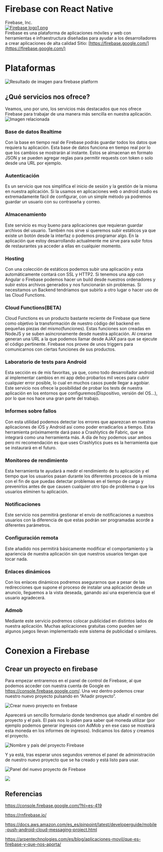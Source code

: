 #  Firebase con React Native
Firebase, Inc.  
[![Firebase logo1.png](https://upload.wikimedia.org/wikipedia/commons/4/42/Firebase_logo1.png)](https://commons.wikimedia.org/wiki/File:Firebase_logo1.png)  
Firebase es una plataforma de aplicaciones móviles y web con herramientas e infraestructura diseñadas para ayudar a los desarrolladores a crear aplicaciones de alta calidad 
Sitio:  [https://firebase.google.com/](https://firebase.google.com/)



# Plataformas
![Resultado de imagen para firebase platform](https://qph.fs.quoracdn.net/main-qimg-87aea07fffdfe2af33e4064a7223ab76)



## **¿Qué servicios nos ofrece?**

Veamos, uno por uno, los servicios más destacados que nos ofrece Firebase para trabajar de una manera más sencilla en nuestra aplicación.
![Imagen relacionada](http://s3.amazonaws.com/cdn.wp.m4ecnet/wp-content/uploads/2017/02/04190313/Firebase.png)

### **Base de datos Realtime**

Con la base en tiempo real de Firebase podrás guardar todos los datos que requiera tu aplicación. Esta base de datos funciona en tiempo real por lo que los cambios se mostrarán al instante. Estos se almacenan en formato JSON y se pueden agregar reglas para permitir requests con token o solo desde una URL por ejemplo.

### **Autenticación**

Es un servicio que nos simplifica el inicio de sesión y la gestión de la misma en nuestra aplicación. Si la usamos en aplicaciones web o android studio es extremadamente fácil de configurar, con un simple método ya podremos guardar un usuario con su contraseña y correo.

  

### **Almacenamiento**

Este servicio es muy bueno para aplicaciones que requieran guardar archivos del usuario. También nos sirve si queremos subir estáticos ya que existe un botón desde la interfaz o podemos programar algo. En la aplicación que estoy desarrollando actualmente me sirve para subir fotos de restaurantes ya acceder a ellas en cualquier momento.

### **Hosting**
Con una colección de estáticos podemos subir una aplicación y esta automáticamente contará con SSL y HTTP2. Si tenemos una app con Angular o Firebase podemos hacer un build desde nuestros ordenadores y subir estos archivos generados y nos funcionarán sin problemas. Si necesitamos un Backend tendríamos que subirlo a otro lugar o hacer uso de las Cloud Functions.

### **Cloud Functions(BETA)**

Cloud Functions es un producto bastante reciente de Firebase que tiene como objetivo la transformación de nuestro código del backend en pequeñas piezas del mismo(funciones). Estas funciones son creadas en NodeJS y se suben asíncronamente desde nuestra aplicación. Al crearse generan una URL a la que podemos llamar desde AJAX para que se ejecute el código pertinente. Firebase nos provee de unos triggers para comunicarnos con ciertas funciones de sus productos.

  

### **Laboratorio de tests para Android**

Esta sección es de mis favoritas, ya que, como todo desarrollador android al implementar cambios en mi app debo probarlos mil veces para cubrir cualquier error posible, lo cual en muchos casos puede llegar a agobiar. Este servicio nos ofrece la posibilidad de probar los tests de nuestra aplicación en los entornos que configuremos(Dispositivo, versión del OS…), por lo que nos hace una gran parte del trabajo.

  
### **Informes sobre fallos**

Con esta utilidad podemos detectar los errores que aparezcan en nuestras aplicaciones de iOS y Android así como poder erradicarlos a tiempo. Esta herramienta próximamente dará paso a Crashlytics de Fabric, que se integrará como una herramienta más. A día de hoy podemos usar ambos pero mi recomendación es que uses Crashlytics pues es la herramienta que se instaurará en el futuro.

  
### **Monitoreo de rendimiento**

Esta herramienta te ayudará a medir el rendimiento de tu aplicación y el tiempo que los usuarios pasan durante los diferentes procesos de la misma con el fin de que puedas detectar problemas en el tiempo de carga y prevenirlos antes de que causen cualquier otro tipo de problema o que los usuarios eliminen tu aplicación.

  

### **Notificaciones**

Este servicio nos permitirá gestionar el envío de notificaciones a nuestros usuarios con la diferencia de que estas podrán ser programadas acorde a diferentes parámetros.

  

### **Configuración remota**

Este añadido nos permitirá básicamente modificar el comportamiento y la apariencia de nuestra aplicación sin que nuestros usuarios tengan que tocar nada.

  

### **Enlaces dinámicos**

Con los enlaces dinámicos podremos asegurarnos que a pesar de las redirecciones que supone el proceso de instalar una aplicación desde un anuncio, lleguemos a la vista deseada, ganando así una experiencia que el usuario agradecerá.

  

### **Admob**

Mediante este servicio podremos colocar publicidad en distintos lados de nuestra aplicación. Muchas aplicaciones gratuitas como pueden ser algunos juegos llevan implementado este sistema de publicidad o similares.


# Conexion a Firebase
## **Crear un proyecto en firebase** 
Para empezar entraremos en el panel de control de Firebase, al que podemos acceder con nuestra cuenta de Google en https://console.firebase.google.com/. Una vez dentro podemos crear nuestro nuevo proyecto pulsando en “Añadir proyecto”.

![Crear nuevo proyecto en firebase](http://www.programadorandroid.com/wp-content/uploads/2017/08/crear-nuevo-proyecto-firebase.png)

Aparecerá un sencillo formulario donde tendremos que añadir el nombre del proyecto y el país. El país nos lo piden para saber qué moneda utilizar (por ejemplo podemos generar ingresos con AdMob y en ese caso se mostrará esta moneda en los informes de ingresos). Indicamos los datos y creamos el proyecto.

![Nombre y país del proyecto Firebase](http://www.programadorandroid.com/wp-content/uploads/2017/08/nombre-nuevo-proyecto.png)

Y ya está, tras esperar unos segundos veremos el panel de administración de nuestro nuevo proyecto que se ha creado y está listo para usar.

![Panel del nuevo proyecto de Firebase](http://www.programadorandroid.com/wp-content/uploads/2017/08/panel-de-proyecto.png)

![](https://lh3.googleusercontent.com/A4fueT5YJbtRg4WH7VSiYdRnzk6cx2oD4v8XLd5Amy45CpjTKZLsPvhUe5on-UHkYwFAoGRMcyrfXd0Dyqvr5IcENi4x7W0ri3ke3G43zHRyGEKk7Wd21Jha-VDSkyqrspGyulvQhAaDQKJY8x4d4qAUY5OFYM6CGDgm_tJEOyb_IcbNFOlU_ZTLhjau8fAMT5-BElmvKEa78eQRV1KPptmy_EyEfYkgfdByhiOuBtGbtfDhVwEl1iKBARKIiGsEF7_jw53Vgwn0iiver1fMu9XdrR0OgqmxbNOKPfvaKhlKh-J1yzfm3AGRRYkye9hnnbcH7gNb05m4OpGcm8B7NZsUTW_A8G_21sfDxJYUGBwSeqbRj8LDLDUASOxdYqBSB_oslJ-VgTTIT7j7whPa8bqp86VoiPI-ONIzCrenTxqEtjI0tagPuQ-KrbMeUbUYBr9kfY8-ldc3al4gFdEksrYv5oOXSeAm5GOVL8nwf7uEur-K91U0t71sWGACEB7QHbZrU5OaSsubUVB5WDkRrLIj9s38GJk5KQT9hvIdiolgJyHK4TZjqmQRQBOj3dWxkXy8_zGye7XDehjSVJlbW82xpakTo8T2s1WdQE5fKZIj7Ap5kT5dwBjow2SV7dQ=w1363-h695-no)

## **Referencias**
https://console.firebase.google.com/?hl=es-419

https://rnfirebase.io/

https://docs.aws.amazon.com/es_es/pinpoint/latest/developerguide/mobile-push-android-cloud-messaging-project.html

https://arpentechnologies.com/es/blog/aplicaciones-movil/que-es-firebase-y-que-nos-aporta/


